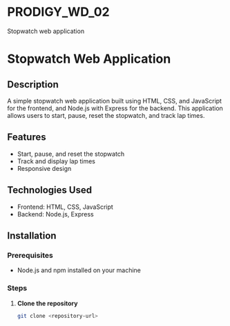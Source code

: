 # PRODIGY_WD_02
 Stopwatch web application 
# Stopwatch Web Application

## Description
A simple stopwatch web application built using HTML, CSS, and JavaScript for the frontend, and Node.js with Express for the backend. This application allows users to start, pause, reset the stopwatch, and track lap times.

## Features
- Start, pause, and reset the stopwatch
- Track and display lap times
- Responsive design

## Technologies Used
- Frontend: HTML, CSS, JavaScript
- Backend: Node.js, Express

## Installation

### Prerequisites
- Node.js and npm installed on your machine

### Steps
1. **Clone the repository**
   ```sh
   git clone <repository-url>

